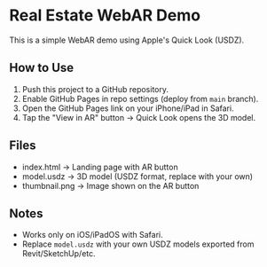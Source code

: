 # Real Estate WebAR Demo

This is a simple WebAR demo using Apple's Quick Look (USDZ).

## How to Use
1. Push this project to a GitHub repository.
2. Enable GitHub Pages in repo settings (deploy from `main` branch).
3. Open the GitHub Pages link on your iPhone/iPad in Safari.
4. Tap the "View in AR" button → Quick Look opens the 3D model.

## Files
- index.html → Landing page with AR button
- model.usdz → 3D model (USDZ format, replace with your own)
- thumbnail.png → Image shown on the AR button

## Notes
- Works only on iOS/iPadOS with Safari.
- Replace `model.usdz` with your own USDZ models exported from Revit/SketchUp/etc.
